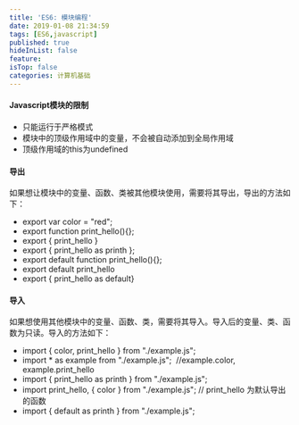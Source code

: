 ```yaml
---
title: 'ES6: 模块编程'
date: 2019-01-08 21:34:59
tags: [ES6,javascript]
published: true
hideInList: false
feature: 
isTop: false
categories: 计算机基础
---
```


#### Javascript模块的限制

*   只能运行于严格模式
*   模块中的顶级作用域中的变量，不会被自动添加到全局作用域
*   顶级作用域的this为undefined

#### 导出

如果想让模块中的变量、函数、类被其他模块使用，需要将其导出，导出的方法如下：

*   export var color = "red";
*   export function print_hello(){};
*   export { print_hello }
*   export { print_hello as printh };
*   export default function print_hello(){};
*   export default print_hello
*   export { print_hello as default}

#### 导入

如果想使用其他模块中的变量、函数、类，需要将其导入。导入后的变量、类、函数为只读。导入的方法如下：

*   import { color, print_hello } from "./example.js";
*   import * as example from "./example.js";  //example.color, example.print_hello
*   import { print_hello as printh } from "./example.js";
*   import print\_hello, { color } from "./example.js"; // print\_hello 为默认导出的函数
*   import { default as printh } from "./example.js";